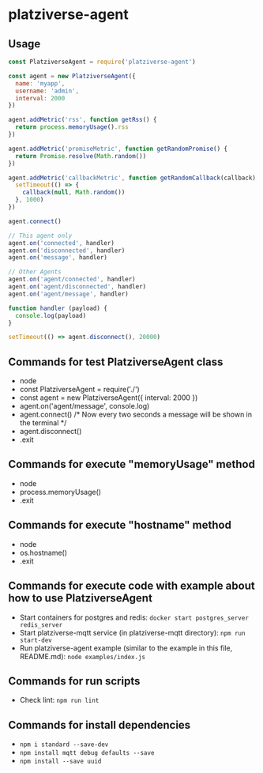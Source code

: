 # platziverse-agent

## Usage

```js
const PlatziverseAgent = require('platziverse-agent')

const agent = new PlatziverseAgent({
  name: 'myapp',
  username: 'admin',
  interval: 2000
})

agent.addMetric('rss', function getRss() {
  return process.memoryUsage().rss
})

agent.addMetric('promiseMetric', function getRandomPromise() {
  return Promise.resolve(Math.random())
})

agent.addMetric('callbackMetric', function getRandomCallback(callback) {
  setTimeout(() => {
    callback(null, Math.random())
  }, 1000)
})

agent.connect()

// This agent only
agent.on('connected', handler)
agent.on('disconnected', handler)
agent.on('message', handler)

// Other Agents
agent.on('agent/connected', handler)
agent.on('agent/disconnected', handler)
agent.on('agent/message', handler)

function handler (payload) {
  console.log(payload)
}

setTimeout(() => agent.disconnect(), 20000)
```

## Commands for test PlatziverseAgent class
- node
- const PlatziverseAgent = require('./')
- const agent = new PlatziverseAgent({ interval: 2000 })
- agent.on('agent/message', console.log)
- agent.connect() /* Now every two seconds a message will be shown in the terminal */
- agent.disconnect()
- .exit

## Commands for execute "memoryUsage" method
- node
- process.memoryUsage()
- .exit

## Commands for execute "hostname" method
- node
- os.hostname()
- .exit

## Commands for execute code with example about how to use PlatziverseAgent
- Start containers for postgres and redis: `docker start postgres_server redis_server`
- Start platziverse-mqtt service (in platziverse-mqtt directory): `npm run start-dev`
- Run platziverse-agent example (similar to the example in this file, README.md): `node examples/index.js`

## Commands for run scripts
- Check lint: `npm run lint`

## Commands for install dependencies
- `npm i standard --save-dev`
- `npm install mqtt debug defaults --save`
- `npm install --save uuid`
